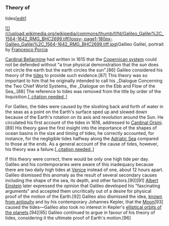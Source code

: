 ### Theory of
tides[[edit](/w/index.php?title=Galileo\_Galilei&action=edit&section=14 "Edit
section: Theory of tides")]

[![](//upload.wikimedia.org/wikipedia/commons/thumb/f/fd/Galileo\_Galilei%2C\_1564-1642\_RMG\_BHC2699.tiff/lossy-
page1-180px-
Galileo\_Galilei%2C\_1564-1642\_RMG\_BHC2699.tiff.jpg)](/wiki/File:Galileo\_Galilei,\_1564-1642\_RMG\_BHC2699.tiff)Galileo
Galilei, portrait by [Francesco Porcia](/wiki/Francesco\_Porcia "Francesco
Porcia")

[Cardinal Bellarmine](/wiki/Cardinal\_Bellarmine "Cardinal Bellarmine") had
written in 1615 that the [Copernican system](/wiki/Copernican\_heliocentrism
"Copernican heliocentrism") could not be defended without "a true physical
demonstration that the sun does not circle the earth but the earth circles the
sun".[86] Galileo considered his theory of the [tides](/wiki/Tide "Tide") to
provide such evidence.[87] This theory was so important to him that he
originally intended to call his \_Dialogue Concerning the Two Chief World
Systems\_ the \_Dialogue on the Ebb and Flow of the Sea\_.[88] The reference to
tides was removed from the title by order of the Inquisition.[\_[citation
needed](/wiki/Wikipedia:Citation\_needed "Wikipedia:Citation needed")\_]

For Galileo, the tides were caused by the sloshing back and forth of water in
the seas as a point on the Earth's surface sped up and slowed down because of
the Earth's rotation on its axis and revolution around the Sun. He circulated
his first account of the tides in 1616, addressed to [Cardinal
Orsini](/wiki/Alessandro\_Orsini\_\(cardinal\) "Alessandro Orsini
\(cardinal\)").[89] His theory gave the first insight into the importance of
the shapes of ocean basins in the size and timing of tides; he correctly
accounted, for instance, for the negligible tides halfway along the [Adriatic
Sea](/wiki/Adriatic\_Sea "Adriatic Sea") compared to those at the ends. As a
general account of the cause of tides, however, his theory was a
failure.[\_[citation needed](/wiki/Wikipedia:Citation\_needed
"Wikipedia:Citation needed")\_]

If this theory were correct, there would be only one high tide per day.
Galileo and his contemporaries were aware of this inadequacy because there are
two daily high tides at [Venice](/wiki/Venice "Venice") instead of one, about
12 hours apart. Galileo dismissed this anomaly as the result of several
secondary causes including the shape of the sea, its depth, and other
factors.[90][91] [Albert Einstein](/wiki/Albert\_Einstein "Albert Einstein")
later expressed the opinion that Galileo developed his "fascinating arguments"
and accepted them uncritically out of a desire for physical proof of the
motion of the Earth.[92] Galileo also dismissed the idea, [known from
antiquity](/wiki/Tide#History "Tide") and by his contemporary Johannes Kepler,
that the [Moon](/wiki/Moon "Moon")[93] caused the tides—Galileo also took no
interest in Kepler's [elliptical orbits of the
planets](/wiki/Kepler%27s\_laws\_of\_planetary\_motion "Kepler's laws of planetary
motion").[94][95] Galileo continued to argue in favour of his theory of tides,
considering it the ultimate proof of Earth's motion.[96]

